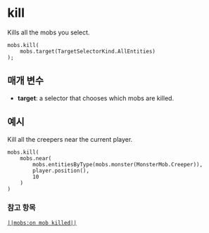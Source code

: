 # kill

Kills all the mobs you select.

```sig
mobs.kill(
    mobs.target(TargetSelectorKind.AllEntities)
);
```

## 매개 변수

* **target**: a selector that chooses which mobs are killed.

## 예시

Kill all the creepers near the current player.

```blocks
mobs.kill(
    mobs.near(
        mobs.entitiesByType(mobs.monster(MonsterMob.Creeper)),
        player.position(),
        10
    )
)
```

### 참고 항목

[`||mobs:on mob killed||`](/reference/mobs/on-mob-killed)